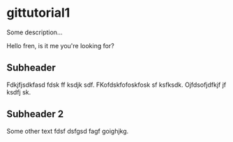 # gittutorial1
Some description...

Hello fren, is it me you're looking for?

## Subheader

Fdkjfjsdkfasd fdsk ff ksdjk sdf.
FKofdskfofoskfosk sf ksfksdk.
Ojfdsofjdfkjf jf ksdfj sk.

## Subheader 2

Some other text fdsf dsfgsd fagf goighjkg.